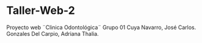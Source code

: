 # Taller-Web-2
Proyecto web ¨Clinica Odontológica¨
Grupo 01
Cuya Navarro, José Carlos.
Gonzales Del Carpio, Adriana Thalia.
